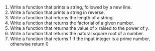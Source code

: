 1. Write a function that prints a string, followed by a new line.
2. Write a function that prints a string in reverse.
3. Write a function that returns the length of a string.
4. Write a function that returns the factorial of a given number.
5. Write a function that returns the value of x raised to the power of y.
6. Write a function that returns the natural square root of a number.
7. Write a function that returns 1 if the input integer is a prime number, otherwise return 0

